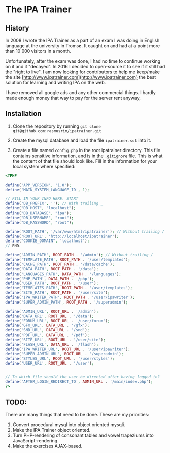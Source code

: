 # The IPA Trainer
## History
In 2008 I wrote the IPA Trainer as a part of an exam I was doing in English language at the university in Tromsø. It caught on and had at a point more than 10 000 visitors in a month.

Unfortunately, after the exam was done, I had no time to continue working on it and it "decayed". In 2016 I decided to open-source it to see if it still had the "right to live". I am now looking for contributors to help me keep/make the site [http://www.ipatrainer.com](http://www.ipatrainer.com) the best solution for learning and writing IPA on the web.

I have removed all google ads and any other commercial things. I hardly made enough money that way to pay for the server rent anyway,

## Installation
1. Clone the repository by running
`git clone git@github.com:rasmusrim/ipatrainer.git`

2. Create the mysql database and load the file ``ipatrainer.sql`` into it.

3. Create a file named ``config.php`` in the root ipatrainer directory. This file contains sensitive information, and is in the ``.gitignore`` file. This is what the content of that file should look like. Fill in the information for your local system where specified:
```php
<?PHP

define('APP_VERSION', '1.0');
define('MAIN_SYSTEM_LANGUAGE_ID', 1);

// FILL IN YOUR INFO HERE. START
define('DB_PREFIX', ''); // With trailing _
define("DB_HOST", "localhost");
define("DB_DATABASE", "ipa");
define("DB_USERNAME", "root");
define("DB_PASSWORD", "root");

define('ROOT_PATH', '/var/www/html/ipatrainer'); // Without trailing /
define('ROOT_URL', 'http://localhost/ipatrainer');
define("COOKIE_DOMAIN", 'localhost');
// END.	

define('ADMIN_PATH', ROOT_PATH . '/admin'); // Without trailing /
define('TEMPLATE_PATH', ROOT_PATH . '/user/templates');
define('CACHE_PATH', ROOT_PATH . '/data/cache');
define('DATA_PATH', ROOT_PATH . '/data');
define('LANGUAGES_PATH', DATA_PATH . '/languages');
define('PHP_PATH', DATA_PATH . '/php');
define('USER_PATH', ROOT_PATH . '/user');
define('TEMPLATES_PATH', ROOT_PATH . '/user/templates');
define('SITE_PATH', ROOT_PATH . '/user/site');
define('IPA_WRITER_PATH', ROOT_PATH . '/user/ipawriter');
define('SUPER_ADMIN_PATH', ROOT_PATH . '/superadmin');

define('ADMIN_URL', ROOT_URL . '/admin');
define('DATA_URL', ROOT_URL . '/data');
define('FORUM_URL', ROOT_URL . '/user/forum');
define('GFX_URL', DATA_URL . '/gfx');
define('SND_URL', DATA_URL . '/snd');
define('PDF_URL', DATA_URL . '/pdf');
define('SITE_URL', ROOT_URL . '/user/site');
define('FLASH_URL', DATA_URL . '/flash');
define('IPA_WRITER_URL', ROOT_URL . '/user/ipawriter');
define('SUPER_ADMIN_URL', ROOT_URL . '/superadmin');
define('STYLES_URL', ROOT_URL . '/user/styles');
define('USER_URL', ROOT_URL . '/user');


// To which file should the user be directed after having logged in?
define('AFTER_LOGIN_REDIRECT_TO', ADMIN_URL . '/main/index.php');
?>
```

## TODO:
There are many things that need to be done. These are my priorities:

1. Convert procedural mysql into object oriented mysqli.  
2. Make the IPA Trainer object oriented.  
3. Turn PHP-rendering of consonant tables and vowel trapeziums into JavaScript-rendering.  
4. Make the exercises AJAX-based.





